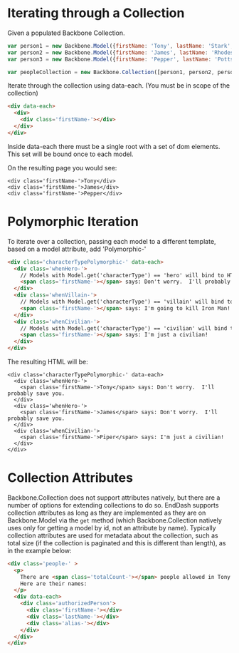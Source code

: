 Iterating through a Collection
==============================

Given a populated Backbone Collection.

```javascript
var person1 = new Backbone.Model({firstName: 'Tony', lastName: 'Stark', characterType: 'hero'});
var person2 = new Backbone.Model({firstName: 'James', lastName: 'Rhodes', characterType: 'hero'});
var person3 = new Backbone.Model({firstName: 'Pepper', lastName: 'Potts', characterType: 'civilian' });

var peopleCollection = new Backbone.Collection([person1, person2, person3]);
```

Iterate through the collection using data-each.
(You must be in scope of the collection)

```html
<div data-each>
  <div>
    <div class='firstName-'></div>
  </div>
</div>
```

Inside data-each there must be a single root with a set of dom elements.
This set will be bound once to each model.

On the resulting page you would see:

```
<div class='firstName-'>Tony</div>
<div class='firstName-'>James</div>
<div class='firstName-'>Pepper</div>
```

Polymorphic Iteration
=====================

To iterate over a collection, passing each model to a
different template, based on a model attribute, add '<modelAttribute>Polymorphic-'

```html
<div class='characterTypePolymorphic-' data-each>
  <div class='whenHero-'>
    // Models with Model.get('characterType') == 'hero' will bind to HTML here.
    <span class='firstName-'></span> says: Don't worry.  I'll probably save you.
  </div>
  <div class='whenVillain-'>
    // Models with Model.get('characterType') == 'villain' will bind to HTML here.
    <span class='firstName-'></span> says: I'm going to kill Iron Man!
  </div>
  <div class='whenCivilian-'>
    // Models with Model.get('characterType') == 'civilian' will bind to HTML here.
    <span class='firstName-'></span> says: I'm just a civilian!
  </div>
</div>
```

The resulting HTML will be:

```
<div class='characterTypePolymorphic-' data-each>
  <div class='whenHero-'>
    <span class='firstName-'>Tony</span> says: Don't worry.  I'll probably save you.
  </div>
  <div class='whenHero-'>
    <span class='firstName-'>James</span> says: Don't worry.  I'll probably save you.
  </div>
  <div class='whenCivilian-'>
    <span class='firstName-'>Piper</span> says: I'm just a civilian!
  </div>
</div>
```

Collection Attributes
=====================

Backbone.Collection does not support attributes natively, but there are a number of
options for extending collections to do so.  EndDash supports collection attributes
as long as they are implemented as they are on Backbone.Model via the `get` method
(which Backbone.Collection natively uses only for getting a model by id, not an
attribute by name).  Typically collection attributes are used for metadata about
the collection, such as total size (if the collection is paginated and this is
different than length), as in the example below:

```html
<div class='people-' >
  <p>
    There are <span class='totalCount-'></span> people allowed in Tony's basement.
    Here are their names:
  </p>
  <div data-each>
    <div class='authorizedPerson'>
      <div class='firstName-'></div>
      <div class='lastName-'></div>
      <div class='alias-'></div>
    </div>
  </div>
</div>
```
